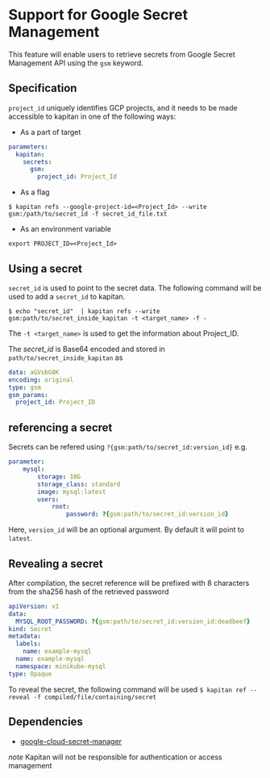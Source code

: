 # Support for Google Secret Management

This feature will enable users to retrieve secrets from Google Secret Management API using the `gsm` keyword.

## Specification

`project_id` uniquely identifies GCP projects, and it needs to be made accessible to kapitan in one of the following ways:

- As a part of target
```yaml
parameters:
  kapitan:
    secrets:
      gsm:
        project_id: Project_Id
```

- As a flag
```shell
$ kapitan refs --google-project-id=<Project_Id> --write gsm:/path/to/secret_id -f secret_id_file.txt
```

- As an environment variable
```shell
export PROJECT_ID=<Project_Id>
```

## Using a secret

`secret_id` is used to point to the secret data. The following command will be used to add a `secret_id` to kapitan.

```shell
$ echo "secret_id"  | kapitan refs --write gsm:path/to/secret_inside_kapitan -t <target_name> -f -
```
The `-t <target_name>` is used to get the information about Project_ID.

The _secret\_id_ is Base64 encoded and stored in `path/to/secret_inside_kapitan` as
```yaml
data: aGVsbG8K
encoding: original
type: gsm
gsm_params:
  project_id: Project_ID
```

## referencing a secret
Secrets can be refered using `?{gsm:path/to/secret_id:version_id}`
e.g.
```yaml
parameter:
    mysql:
        storage: 10G
        storage_class: standard
        image: mysql:latest
        users:
            root:
                password: ?{gsm:path/to/secret_id:version_id}
```
Here, `version_id` will be an optional argument. By default it will point to `latest`.

## Revealing a secret

After compilation, the secret reference will be prefixed with 8 characters from the sha256 hash of the retrieved password
```yaml
apiVersion: v1
data:
  MYSQL_ROOT_PASSWORD: ?{gsm:path/to/secret_id:version_id:deadbeef}
kind: Secret
metadata:
  labels:
    name: example-mysql
  name: example-mysql
  namespace: minikube-mysql
type: Opaque
```
To reveal the secret, the following command will be used
`$ kapitan ref --reveal -f compiled/file/containing/secret`

## Dependencies

* [google-cloud-secret-manager](https://github.com/googleapis/python-secret-manager)

*note* Kapitan will not be responsible for authentication or access management